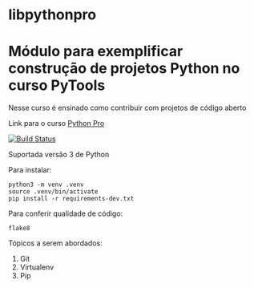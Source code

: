 # libpythonpro
# Módulo para exemplificar construção de projetos Python no curso PyTools

Nesse curso é ensinado como contribuir com projetos de código aberto

Link para o curso [Python Pro](https://www.python.pro.br/)

[![Build Status](https://travis-ci.org/pythonprobr/libpythonpro.svg?branch=master)](https://travis-ci.org/pythonprobr/libpythonpro)


Suportada versão 3 de Python

Para instalar:

```console
python3 -m venv .venv
source .venv/bin/activate
pip install -r requirements-dev.txt
```

Para conferir qualidade de código:

```console
flake8

```

Tópicos a serem abordados:
 1. Git
 2. Virtualenv
 3. Pip